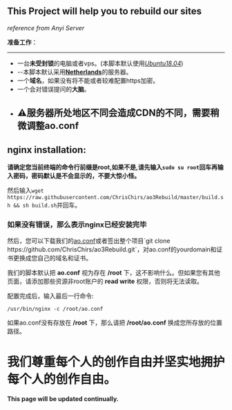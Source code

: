 ## This Project will help you to rebuild our sites

*reference from Anyi Server*

**准备工作**：

---
* 一台**未受封锁**的电脑或者vps。(本脚本默认使用[*Ubuntu18.04*]("https://releases.ubuntu.com/18.04.4/"))
*   --本脚本默认采用[**Netherlands**]("https://en.wikipedia.org/wiki/Netherlands")的服务器。
* 一个**域名**，如果没有将不能或者较难配置https加密。
* 一个会对错误提问的**大脑**。
* ## ⚠服务器所处地区不同会造成CDN的不同，需要稍微调整ao.conf

## nginx installation:
**请确定您当前终端的命令行前缀是root,如果不是,请先输入`sudo su root`回车再输入密码，密码默认是不会显示的，不要大惊小怪。**

然后输入`wget https://raw.githubusercontent.com/ChrisChirs/ao3Rebuild/master/build.sh && sh build.sh`并回车。

### 如果没有错误，那么表示nginx已经安装完毕

然后，您可以下载我们的[ao.conf]("https://raw.githubusercontent.com/ChrisChirs/ao3Rebuild/master/ao.conf")或者签出整个项目`git clone https://github.com/ChrisChirs/ao3Rebuild.git`，对ao.conf的yourdomain和证书更换成您自己的域名和证书。

我们的脚本默认把 **ao.conf** 视为存在 **/root** 下，这不影响什么。但如果您有其他页面，请添加那些资源非root账户的 **read write** 权限，否则将无法读取。

配置完成后，输入最后一行命令:

`/usr/bin/nginx -c /root/ao.conf`

如果ao.conf没有存放在 **/root** 下，那么请把 **/root/ao.conf** 换成您所存放的位置路径。

# 我们尊重每个人的创作自由并坚实地拥护每个人的创作自由。

#### This page will be updated continually.
